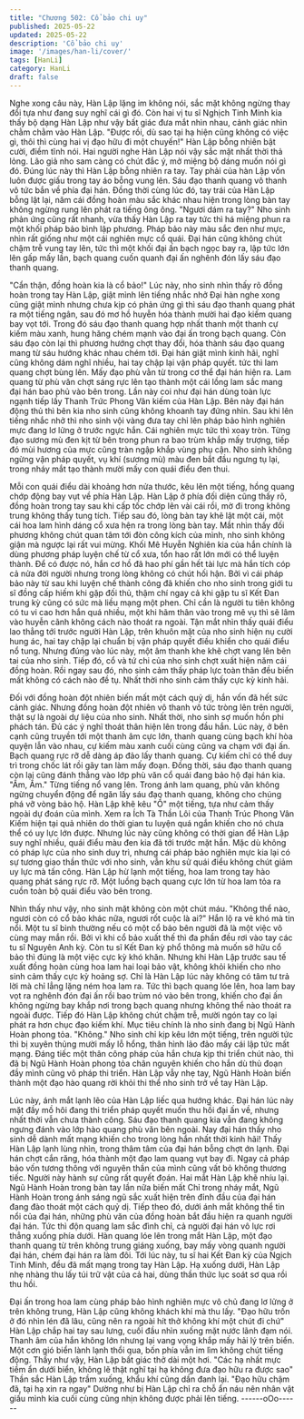 ```yaml
---
title: "Chương 502: Cổ bảo chi uy"
published: 2025-05-22
updated: 2025-05-22
description: 'Cổ bảo chi uy'
image: '/images/han-li/cover/'
tags: [HanLi]
category: HanLi
draft: false
---
```


Nghe xong câu này, Hàn Lập lặng im không nói, sắc mặt không
ngừng thay đổi tựa như đang suy nghĩ cái gì đó.
Còn hai vị tu sĩ Nghịch Tinh Minh kia thấy bộ dạng Hàn Lập như
vậy bất giác đưa mắt nhìn nhau, cảnh giác nhìn chằm chằm vào
Hàn Lập.
"Được rồi, dù sao tại hạ hiện cũng không có việc gì, thôi thì cùng
hai vị đạo hữu đi một chuyến!" Hàn Lập bỗng nhiên bật cười,
điềm tĩnh nói.
Hai người nghe Hàn Lập nói vậy sắc mặt nhất thời thả lỏng. Lão
giả nho sam càng có chút đắc ý, mở miệng bộ dáng muốn nói gì
đó.
Đúng lúc này thì Hàn Lập bỗng nhiên ra tay.
Tay phải của hàn Lập vốn luôn được giấu trong tay áo bỗng vung
lên. Sáu đạo thanh quang vô thanh vô tức bắn về phía đại hán.
Đồng thời cùng lúc đó, tay trái của Hàn Lập bỗng lật lại, năm cái
đồng hoàn màu sắc khác nhau hiện trong lòng bàn tay không
ngừng rung lên phát ra tiếng ông ông.
"Ngươi dám ra tay?" Nho sinh phản ứng cũng rất nhanh, vừa thấy
Hàn Lập ra tay tức thì há miệng phun ra một khối pháp bảo bình
lập phương.
Pháp bảo này màu sắc đen như mực, nhìn rất giống như một cái
nghiên mực cổ quái.
Đại hán cũng không chút chậm trễ vung tay lên, tức thì một khối
đại ấn bạch ngọc bay ra, lập tức lớn lên gấp mấy lần, bạch quang
cuốn quanh đại ấn nghênh đón lấy sáu đạo thanh quang.

"Cẩn thận, đồng hoàn kia là cổ bảo!"
Lúc này, nho sinh nhìn thấy rõ đồng hoàn trong tay Hàn Lập, giật
mình lên tiếng nhắc nhở
Đại hàn nghe xong cũng giật mình nhưng chưa kịp có phản ứng
gì thì sáu đạo thanh quang phát ra một tiếng ngân, sau đó mơ hồ
huyễn hóa thành mười hai đạo kiếm quang bay vọt tới.
Trong đó sáu đạo thanh quang hợp nhất thanh một thanh cự kiếm
màu xanh, hung hăng chém mạnh vào đại ấn trong bạch quang.
Còn sáu đạo còn lại thì phương hướng chợt thay đổi, hóa thành
sáu đạo quang mang từ sáu hướng khác nhau chém tới.
Đại hán giật mình kinh hãi, nghĩ cũng không dám nghĩ nhiều, hai
tay chập lại vận pháp quyết. tức thì lam quang chợt bùng lên.
Mấy đạo phù vằn từ trong cơ thể đại hán hiện ra. Lam quang từ
phù văn chợt sáng rực lên tạo thành một cái lồng lam sắc mang
đại hán bao phủ vào bên trong.
Lần này coi như đại hán dùng toàn lực ngạnh tiếp lấy Thanh Trức
Phong Vân kiếm của Hàn Lập.
Bên này đại hán động thủ thì bên kia nho sinh cũng không khoanh
tay đứng nhìn. Sau khi lên tiếng nhắc nhở thì nho sinh vội vàng
đưa tay chỉ lên pháp bảo hình nghiên mực đang lơ lửng ở trước
ngực hắn.
Cái nghiên mực tức thì xoay tròn.
Từng đạo sương mù đen kịt từ bên trong phun ra bao trùm khắp
mấy trượng, tiếp đó mùi hương của mực cũng tràn ngập khắp
vùng phụ cận.
Nho sinh không ngừng vận pháp quyết, vụ khí (sương mù) màu
đen bắt đầu ngưng tụ lại, trong nháy mắt tạo thành mười mấy con
quái điểu đen thui.

Mỗi con quái điểu dài khoảng hơn nửa thước, kêu lên một tiếng,
hồng quang chớp động bay vụt về phía Hàn Lập.
Hàn Lập ở phía đối diện cũng thấy rõ, đồng hoàn trong tay sau
khi cấp tốc chớp lên vài cái rồi, mờ đi trong không trung không
thấy tung tích.
Tiếp sau đó, lòng bàn tay khẽ lật một cái, một cái hoa lam hình
dáng cổ xưa hện ra trong lòng bàn tay.
Mắt nhìn thấy đối phương không chút quan tâm tới đòn công kích
của mình, nho sinh không giận mà ngược lại rất vui mừng.
Khối Mê Huyễn Nghiên kia của hắn chính là dùng phương pháp
luyện chế từ cổ xưa, tổn hao rất lớn mới có thể luyện thành.
Để có được nó, hắn cơ hồ đã hao phí gần hết tài lực mà hắn tích
cóp cả nửa đời người nhưng trong lòng không có chút hối hận.
Bởi vì cái pháp bảo này từ sau khi luyện chế thành công đã khiến
cho nho sinh trong giới tu sĩ đồng cấp hiếm khi gặp đối thủ, thậm
chí ngay cả khi gặp tu sĩ Kết Đan trung kỳ cũng có sức mà liều
mạng một phen.
Chỉ cần là người tu tiên không có tu vi cao hơn hắn quá nhiều,
một khi hãm thân vào trong mê vụ thì sẽ lâm vào huyễn cãnh
không cách nào thoát ra ngoài.
Tận mắt nhìn thấy quái điểu lao thẳng tới trước người Hàn Lập,
trên khuôn mặt của nho sinh hiện nụ cười hung ác, hai tay chập
lại chuẩn bị vận pháp quyết điều khiển cho quái điểu nổ tung.
Nhưng đúng vào lúc này, một âm thanh khe khẽ chợt vang lên
bên tai của nho sinh. Tiếp đó, cổ và tứ chi của nho sinh chợt xuất
hiện năm cái đồng hoàn. Rồi ngay sau đó, nho sinh cảm thấy
pháp lực toàn thân đều biến mất không có cách nào đề tụ.
Nhất thời nho sinh cảm thấy cực kỳ kinh hãi.

Đối với đồng hoàn đột nhiên biến mất một cách quỷ dị, hắn vốn
đã hết sức cảnh giác. Nhưng đồng hoàn đột nhiên vô thanh vô
tức tròng lên trên người, thật sự là ngoài dự liệu của nho sinh.
Nhất thời, nho sinh sợ muốn hồn phi phách tán. Đủ các ý nghĩ
thoát thân hiện lên trong đầu hắn.
Lúc này, ở bên cạnh cũng truyền tới một thanh âm cực lớn, thanh
quang cùng bạch khí hòa quyện lẫn vào nhau, cự kiếm màu xanh
cuối cùng cũng va chạm với đại ấn.
Bạch quang rực rỡ dễ dàng áp đảo lấy thanh quang. Cự kiếm chỉ
có thể duy trì trong chốc lát rồi gãy tan làm mấy đoạn.
Đồng thời, sáu đạo thanh quang còn lại cũng đánh thẳng vào lớp
phù văn cổ quái đang bảo hộ đại hán kia.
"Ầm, Ầm." Từng tiếng nổ vang lên.
Trong ánh lam quang, phù văn không ngừng chuyển động để
ngăn lấy sáu đạo thanh quang, không cho chúng phá vỡ vòng
bảo hộ.
Hàn Lập khẽ kêu "Ồ" một tiếng, tựa như cảm thấy ngoài dự đoán
của mình.
Xem ra Ích Tà Thần Lôi của Thanh Trúc Phong Vân Kiếm hiện tại
quả nhiên do thời gian tu luyện quá ngắn khiến cho nó chưa thể
có uy lực lớn được.
Nhưng lúc này cũng không có thời gian để Hàn Lập suy nghĩ
nhiều, quái điểu màu đen kia đã tới trước mặt hắn.
Mặc dù không có pháp lực của nho sinh duy trì, nhưng cái pháp
bảo nghiên mực kia lại có sự tương giao thần thức với nho sinh,
vẫn khu sử quái điểu không chút giảm uy lực mà tấn công.
Hàn Lập hừ lạnh một tiếng, hoa lam trong tay hào quang phát
sáng rực rỡ. Một luồng bạch quang cực lớn từ hoa lam tỏa ra
cuồn toàn bộ quái điểu vào bên trong.

Nhìn thấy như vậy, nho sinh mặt không còn một chút máu.
"Không thể nào, ngươi còn có cổ bảo khác nữa, ngươi rốt cuộc là
ai?" Hắn lộ ra vẻ khó mà tin nổi.
Một tu sĩ bình thường nếu có một cổ bảo bên người đã là một
việc vô cùng may mắn rồi. Bởi vì khi cổ bảo xuất thế thì đa phần
đều rơi vào tay các tu sĩ Nguyên Anh kỳ.
Còn tu sĩ Kết Đan kỳ phổ thông mà muốn sở hữu cổ bảo thì đúng
là một việc cực kỳ khó khăn.
Nhưng khi Hàn Lập trước sau tế xuất đồng hoàn cùng hoa lam
hai loại bảo vật, không khỏi khiến cho nho sinh cảm thấy cực kỳ
hoảng sợ.
Chỉ là Hàn Lập lúc này không có tâm tư trả lời mà chỉ lẳng lặng
ném hoa lam ra.
Tức thì bạch quang lóe lên, hoa lam bay vọt ra nghênh đón đại ấn
rồi bao trùm nó vào bên trong, khiến cho đại ấn không ngừng bay
khắp nơi trong bạch quang nhưng không thể nào thoát ra ngoài
được.
Tiếp đó Hàn Lập không chút chậm trễ, mười ngón tay co lại phát
ra hơn chục đạo kiếm khí. Mục tiêu chính là nho sinh đang bị Ngũ
Hành Hoàn phong tỏa.
"Không." Nho sinh chỉ kịp kêu lớn một tiếng, trên người tức thì bị
xuyên thủng mười mấy lỗ hổng, thân hình lảo đảo mấy cái lập tức
mất mạng.
Đáng tiếc một thân công pháp của hắn chưa kịp thi triển chút nào,
thì đã bị Ngũ Hành Hoàn phong tỏa chân nguyên khiến cho hắn
dù thủ đoạn đầy mình cũng vô pháp thi triển.
Hàn Lập vẫy nhẹ tay, Ngũ Hành Hoàn biến thành một đạo hào
quang rời khỏi thi thể nho sinh trở về tay Hàn Lập.

Lúc này, ánh mắt lạnh lẽo của Hàn Lập liếc qua hướng khác.
Đại hán lúc này mặt đầy mồ hôi đang thi triển pháp quyết muốn
thu hồi đại ấn về, nhưng nhất thời vẫn chưa thành công. Sáu đạo
thanh quang kia vẫn đang không ngưng đánh vào lớp hào quang
phù văn bên ngoài.
Nay đại hán thấy nho sinh dễ dành mất mạng khiến cho trong
lòng hắn nhất thời kinh hãi!
Thấy Hàn Lập lạnh lùng nhìn, trong thâm tâm của đại hán bỗng
chợt ớn lạnh.
Đại hán chợt cắn răng, hóa thành một đạo lam quang vụt bay đi.
Ngay cả pháp bảo vốn tương thông với nguyên thần của mình
cũng vất bỏ không thương tiếc.
Người này hành sự cũng rất quyết đoán.
Hai mắt Hàn Lập khẽ nhíu lại. Ngũ Hành Hoàn trong bàn tay lần
nữa biến mất
Chỉ trong nháy mắt, Ngũ Hành Hoàn trong ánh sáng ngũ sắc xuất
hiện trên đỉnh đầu của đại hán đang đào thoát một cách quỷ dị.
Tiếp theo đó, dưới ánh mắt không thể tin nổi của đại hán, những
phù văn của đồng hoàn bắt đầu hiện ra quanh người đại hán.
Tức thì độn quang lam sắc đình chỉ, cả người đại hán vô lực rơi
thẳng xuống phía dưới.
Hàn quang lóe lên trong mắt Hàn Lập, một đạo thanh quang từ
trên không trung giáng xuống, bay mấy vòng quanh người đại
hán, chém đại hán ra làm đôi.
Tới lúc này, tu sĩ hai Kết Đan kỳ của Ngịch Tinh Minh, đều đã mất
mạng trong tay Hàn Lập.
Hạ xuống dưới, Hàn Lập nhẹ nhàng thu lấy túi trữ vật của cả hai,
dùng thần thức lục soát sơ qua rồi thu hồi.

Đại ấn trong hoa lam cùng pháp bảo hình nghiên mực vô chủ
đang lơ lửng ở trên không trung, Hàn Lập cũng không khách khí
mà thu lấy.
"Đạo hữu trốn ở đó nhìn lén đã lâu, cũng nên ra ngoài hít thở
không khí một chút đi chứ" Hàn Lập chắp hai tay sau lưng, cuối
đầu nhìn xuống mặt nước lãnh đạm nói.
Thanh âm của hắn không lớn nhưng lại vang vọng khắp mấy hải
lý trên biển.
Một cơn gió biển lành lạnh thổi qua, bốn phía vẫn im lìm không
chút tiếng động.
Thấy như vậy, Hàn Lập bất giác thở dài một hơi.
"Các hạ nhất mực tiềm ẩn dưới biển, không lẽ thật nghĩ tại hạ
không đưa đạo hữu ra được sao" Thần sắc Hàn Lập trầm xuống,
khẩu khí cũng dần đanh lại.
"Đạo hữu chậm đã, tại hạ xin ra ngay" Dường như bị Hàn Lập chỉ
ra chỗ ẩn náu nên nhân vật giấu mình kia cuối cùng cũng nhịn
không được phải lên tiếng.
------oOo------
